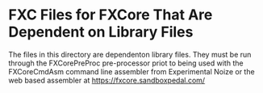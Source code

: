 # FXC Files for FXCore That Are Dependent on Library Files
The files in this directory are dependenton library files. They must be run through the FXCorePreProc pre-processor priot to being used with the FXCoreCmdAsm command line assembler from Experimental Noize or the web based assembler at https://fxcore.sandboxpedal.com/
